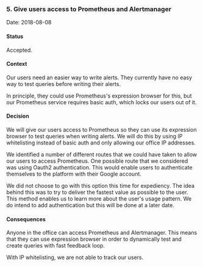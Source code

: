 ### 5. Give users access to Prometheus and Alertmanager

Date: 2018-08-08

#### Status

Accepted.

#### Context

Our users need an easier way to write alerts.  They currently have no
easy way to test queries before writing their alerts.

In principle, they could use Prometheus's expression browser for this,
but our Prometheus service requires basic auth, which locks our users
out of it.

#### Decision

We will give our users access to Prometheus so they can use its
expression browser to test queries when writing alerts. We will
do this by using IP whitelisting instead of basic auth and
only allowing our office IP addresses.

We identified a number of different routes that we could have taken to
allow our users to access Prometheus.  One possible route that we
considered was using Oauth2 authentication. This would enable users to
authenticate themselves to the platform with their Google account.

We did not choose to go with this option this time for expediency.
The idea behind this was to try to deliver the fastest value as
possible to the user. This method enables us to learn more about the user's
usage pattern. We do intend to add authentication but this will be done at
a later date.

#### Consequences

Anyone in the office can access Prometheus and Alertmanager. This means that
they can use expression browser in order to dynamically test and create queries
with fast feedback loop.

With IP whitelisting, we are not able to track our users.
